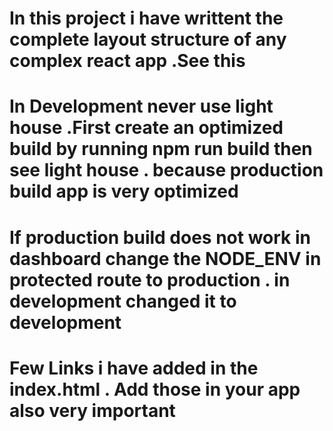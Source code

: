 <h1>In this project i have writtent the complete layout structure of any complex react app .See this </h1>

<h1> In Development never use light house .First create an optimized build by running npm run build then see light house . because production build app is very optimized </h1>

<h1> If production build does not work in dashboard change the NODE_ENV in protected route to production . in development changed it to development </h1>

<h1> Few Links i have added in the index.html . Add those in your app also very important</h1>
